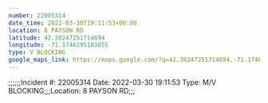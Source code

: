 ```yaml
---
number: 22005314
date_time: 2022-03-30T19:11:53+00:00
location: 8 PAYSON RD
latitude: 42.38247251714694
longitude: -71.1746195103855
type: V BLOCKING
google_maps_link: https://maps.google.com/?q=42.38247251714694,-71.1746195103855
---
```


;;;;;;Incident #: 22005314  Date: 2022-03-30 19:11:53   Type: M/V BLOCKING;;;Location: 8 PAYSON RD;;;

